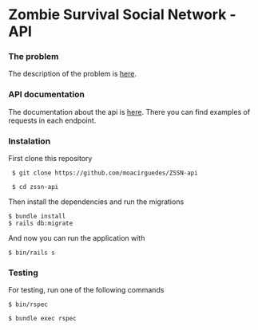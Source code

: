 # Zombie Survival Social Network - API

### The problem
The description of the problem is [here](https://github.com/moacirguedes/ZSSN-api/wiki).

### API documentation
The documentation about the api is [here](https://github.com/moacirguedes/ZSSN-api/wiki/API-endpoints-documentation). There you can find examples of requests in each endpoint.

### Instalation

First clone this repository
```
 $ git clone https://github.com/moacirguedes/ZSSN-api

 $ cd zssn-api

```

Then install the dependencies and run the migrations
```
$ bundle install
$ rails db:migrate
```

And now you can run the application with
```
$ bin/rails s
```

### Testing

For testing, run one of the following commands
```
$ bin/rspec

$ bundle exec rspec
```